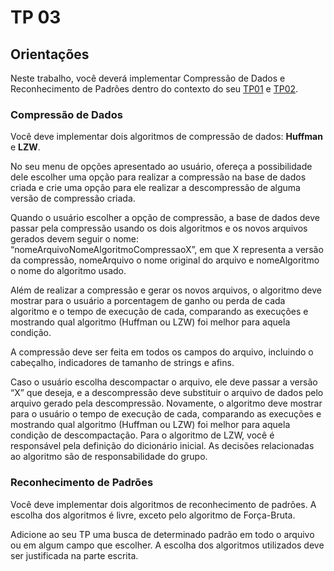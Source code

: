 # TP 03

## Orientações
Neste trabalho, você deverá implementar Compressão de Dados e Reconhecimento de Padrões dentro do contexto do seu [TP01](../tp01/) e [TP02](../tp02/).

### Compressão de Dados
Você deve implementar dois algoritmos de compressão de dados: **Huffman** e **LZW**.

No seu menu de opções apresentado ao usuário, ofereça a possibilidade dele escolher uma opção para realizar a compressão na base de dados criada e crie uma opção para ele realizar a descompressão de alguma versão de compressão criada.

Quando o usuário escolher a opção de compressão, a base de dados deve passar pela compressão usando os dois algoritmos e os novos arquivos gerados devem seguir o nome: “nomeArquivoNomeAlgoritmoCompressaoX”, em que X representa a versão da compressão, nomeArquivo o nome original do arquivo e nomeAlgoritmo o nome do algoritmo usado.

Além de realizar a compressão e gerar os novos arquivos, o algoritmo deve mostrar para o usuário a porcentagem de ganho ou perda de cada algoritmo e o tempo de execução de cada, comparando as execuções e mostrando qual algoritmo (Huffman ou LZW) foi melhor para aquela condição.

A compressão deve ser feita em todos os campos do arquivo, incluindo o cabeçalho, indicadores de tamanho de strings e afins.

Caso o usuário escolha descompactar o arquivo, ele deve passar a versão “X” que deseja, e a descompressão deve substituir o arquivo de dados pelo arquivo gerado pela descompressão. Novamente, o algoritmo deve mostrar para o usuário o tempo de execução de cada, comparando as execuções e mostrando qual algoritmo (Huffman ou LZW) foi melhor para aquela condição de descompactação.
Para o algoritmo de LZW, você é responsável pela definição do dicionário inicial.
As decisões relacionadas ao algoritmo são de responsabilidade do grupo.


### Reconhecimento de Padrões
Você deve implementar dois algoritmos de reconhecimento de padrões. A escolha dos algoritmos é livre, exceto pelo algoritmo de Força-Bruta.

Adicione ao seu TP uma busca de determinado padrão em todo o arquivo ou em algum campo que escolher.
A escolha dos algoritmos utilizados deve ser justificada na parte escrita.
